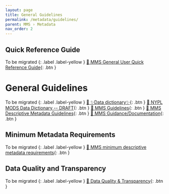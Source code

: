 ```yaml
---
layout: page
title: General Guidelines
permalink: /metadata/guidelines/
parent: MMS › Metadata
nav_order: 2
---
```


## Quick Reference Guide
To be migrated
{: .label .label-yellow }
[📄 MMS General User Quick Reference Guide](https://docs.google.com/document/d/18ZPQqTBqbs8hJf2bCfMgTi2ipXPhm3-T-qODRKkJLY4/edit){: .btn }

# General Guidelines
To be migrated
{: .label .label-yellow }
[📄 ✨Data dictionary✨](https://docs.google.com/document/u/0/d/1AKxlTX2JemeMTEVL1ANZjOYBrUo2xYYRRiv2Z8Hu73M/edit){: .btn }
[📄 NYPL MODS Data Dictionary -- DRAFT](https://docs.google.com/document/u/0/d/1JnyAL_17iws4UgytNZOsSGtMkcgw9ylQOZdzyUenqTg/edit){: .btn }
[📄 MMS Guidelines](https://docs.google.com/document/d/1wJQqgkA_Sa1EiQGcb1mwKkRL7wAwIVa9a-bavZTkEyU/edit){: .btn }
[📄 MMS Descriptive Metadata Guidelines](https://docs.google.com/spreadsheets/d/1zd5pp0b_AkEESk41OoZGe0PPZDrokzvUt-swgV7Ppm4/edit){: .btn }
[📄 MMS Guidance/Documentation](https://lair.nypl.org/-/departments/library-sites-and-services/research-libraries/metadata-services-unit/mms-guidance-documentation){: .btn }

## Minimum Metadata Requirements
To be migrated
{: .label .label-yellow }
[📄 MMS minimum descriptive metadata requirements](https://docs.google.com/document/d/1Ju4jtiFsjOmpWf5xClPs5oDppscwMBCZIl2ltXuUjSE/edit){: .btn }

## Data Quality and Transparency
To be migrated
{: .label .label-yellow }
[🦁 Data Quality & Transparency](https://lair.nypl.org/-/departments/library-sites-and-services/research-libraries/metadata-services-unit/data-quality-transparency){: .btn }
